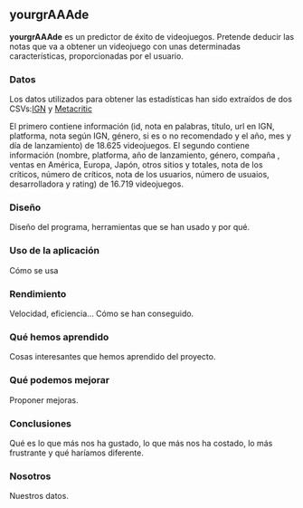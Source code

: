 ## yourgrAAAde

**yourgrAAAde** es un predictor de éxito de videojuegos. Pretende deducir las notas que va a obtener un videojuego con unas determinadas características, proporcionadas por el usuario. 

### Datos

Los datos utilizados para obtener las estadísticas han sido extraídos de dos CSVs:[IGN](https://www.kaggle.com/egrinstein/20-years-of-games/data) y [Metacritic](https://www.kaggle.com/leonardf/releases-and-sales/data)

El primero contiene información (id, nota en palabras, título, url en IGN, platforma, nota según IGN, género, si es o no recomendado y el año, mes y día de lanzamiento) de 18.625 videojuegos.
El segundo contiene información (nombre, platforma, año de lanzamiento, género, compaña , ventas en América, Europa, Japón, otros sitios y totales, nota de los críticos, número de críticos, nota de los usuarios, número de usuaios, desarrolladora y rating) de 16.719 videojuegos.

### Diseño
Diseño del programa, herramientas que se han usado y por qué.

### Uso de la aplicación
Cómo se usa

### Rendimiento
Velocidad, eficiencia... Cómo se han conseguido.

### Qué hemos aprendido
Cosas interesantes que hemos aprendido del proyecto.

### Qué podemos mejorar
Proponer mejoras.

### Conclusiones
Qué es lo que más nos ha gustado, lo que más nos ha costado, lo más frustrante y qué haríamos diferente.

### Nosotros
Nuestros datos.
